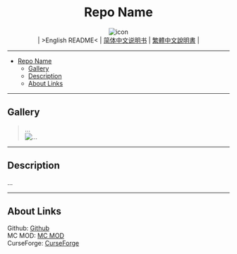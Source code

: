 <div align='center'>

# Repo Name
![icon][icon]  
| >English README< | [简体中文说明书][zh_cn.md] | [繁體中文說明書][zh_tw.md] |

</div>

---

- [Repo Name](#repo-name)
  - [Gallery](#gallery)
  - [Description](#description)
  - [About Links](#about-links)

---

## Gallery

> ...  
> ![...][gallery-img-1]  

---

## Description

...

---

## About Links

Github: [Github][github-link]  
MC MOD: [MC MOD][mcmod-link]  
CurseForge: [CurseForge][curseforge-link]  

[icon]: ./img/docs/icon.png
[zh_cn.md]: ./docs/README.zh_cn.md
[zh_tw.md]: ./docs/README.zh_tw.md
[gallery-img-1]: ./img/docs/gallery-img-1.png
[github-link]: .
[mcmod-link]: https://www.mcmod.cn/class/XXXX.html
[curseforge-link]: https://www.curseforge.com/minecraft/mc-mods/XXXX

